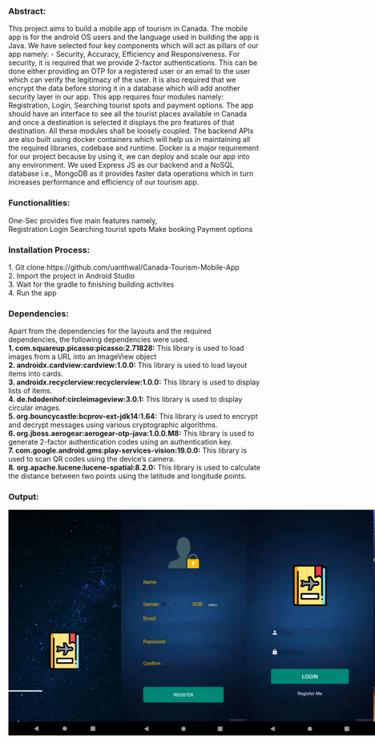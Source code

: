 <h3><b>Abstract:</b></h3>This project aims to build a mobile app of tourism in Canada. The mobile app is for the android OS users and the language used in building the app is Java. We have selected four key components which will act as pillars of our app namely: - Security, Accuracy, Efficiency and Responsiveness. For security, it is required that we provide 2-factor authentications.
This can be done either providing an OTP for a registered user or an email to the user which can verify the legitimacy of the user. It is also required that we encrypt the data before storing it in a
database which will add another security layer in our app. This app requires four modules namely: Registration, Login, Searching tourist spots and payment options. The app should
have an interface to see all the tourist places available in Canada and once a destination is
selected it displays the pro features of that destination. All these modules shall be loosely coupled. The backend APIs are also built using
docker containers which will help us in maintaining all the required libraries, codebase and runtime.
Docker is a major requirement for our project because by using it, we can deploy and scale our app
into any environment. We used Express JS as our backend and a NoSQL database i.e., MongoDB as it provides
faster data operations which in turn increases performance and efficiency of our tourism app.

<h3><b>Functionalities:</b></h3>One-Sec provides five main features namely,<br/>
Registration
Login
Searching tourist spots
Make booking
Payment options

<h3><b>Installation Process:</b></h3>1. Git clone https://github.com/uanthwal/Canada-Tourism-Mobile-App<br/>
2. Import the project in Android Studio<br/>
3. Wait for the gradle to finishing building activites<br/>
4. Run the app<br/>

<h3><b>Dependencies:</b></h3>
Apart from the dependencies for the layouts and the required dependencies, the following dependencies were used. <br/>
<b>1. com.squareup.picasso:picasso:2.71828:</b> This library is used to load images from a URL into an ImageView object <br/>
<b>2. androidx.cardview:cardview:1.0.0:</b> This library is used to load layout items into cards. <br/>
<b>3. androidx.recyclerview:recyclerview:1.0.0:</b> This library is used to display lists of items. <br/>
<b>4. de.hdodenhof:circleimageview:3.0.1:</b> This library is used to display circular images. <br/>
<b>5. org.bouncycastle:bcprov-ext-jdk14:1.64:</b> This library is used to encrypt and decrypt messages using various cryptographic algorithms. <br/>
<b>6. org.jboss.aerogear:aerogear-otp-java:1.0.0.M8:</b> This library is used to generate 2-factor authentication codes using an authentication key. <br/>
<b>7. com.google.android.gms:play-services-vision:19.0.0:</b> This library is used to scan QR codes using the device’s camera.  <br/>
<b>8. org.apache.lucene:lucene-spatial:8.2.0:</b> This library is used to calculate the distance between two points using the latitude and longitude points. <br/>

<h3><b>Output:</b></h3>
<div style="display:flex;">
  <img src="https://github.com/uanthwal/Canada-Tourism-Mobile-App/blob/master/demo/image_1_1.jpeg" height="450"/>
  <img src="https://github.com/uanthwal/Canada-Tourism-Mobile-App/blob/master/demo/image_1.jpeg" height="450"/>
  <img src="https://github.com/uanthwal/Canada-Tourism-Mobile-App/blob/master/demo/image_2.jpeg" height="450"/>
  <img src="https://github.com/uanthwal/Canada-Tourism-Mobile-App/blob/master/demo/image_3.jpeg" height="450"/>
  <img src="https://github.com/uanthwal/Canada-Tourism-Mobile-App/blob/master/demo/image_4.jpeg" height="450"/>
  <img src="https://github.com/uanthwal/Canada-Tourism-Mobile-App/blob/master/demo/image_5.jpeg" height="450"/>
  <img src="https://github.com/uanthwal/Canada-Tourism-Mobile-App/blob/master/demo/image_6.jpeg" height="450"/>
  <img src="https://github.com/uanthwal/Canada-Tourism-Mobile-App/blob/master/demo/image_7.jpeg" height="450"/>
  <img src="https://github.com/uanthwal/Canada-Tourism-Mobile-App/blob/master/demo/image_8.jpeg" height="450"/>
  <img src="https://github.com/uanthwal/Canada-Tourism-Mobile-App/blob/master/demo/image_9.jpeg" height="450"/>
  <img src="https://github.com/uanthwal/Canada-Tourism-Mobile-App/blob/master/demo/image_10.jpeg" height="450"/>  
<div>

<h3><b>References:</b></h3>
[1] "Introducing AWS Auto Scaling", Amazon Web Services, Inc., 2020. [Online]. Available: https://aws.amazon.com/about-aws/whats-new/2018/01/introducing-aws-auto-scaling/ . [Accessed: 22- Mar- 2020].
[2] "Advantages | Disadvantages of Angular 8 - Tutorial And Example", Tutorial And Example, 2020. [Online]. Available: https://www.tutorialandexample.com/advantages-disadvantages-of-angular-8/ . [Accessed: 20- Mar- 2020].
[3]"Amazon Route 53 - Amazon Web Services", Amazon Web Services, Inc., 2020. [Online]. Available: https://aws.amazon.com/route53/ . [Accessed: 12- Mar- 2020].
[4]"AWS Elastic Beanstalk – Deploy Web Applications", Amazon Web Services, Inc., 2020. [Online]. Available: https://aws.amazon.com/elasticbeanstalk/ . [Accessed: 19- Mar- 2020].
[5]"The 20 Absolute Best Beaches In Canada", Chatelaine, 2020. [Online]. Available: https://www.chatelaine.com/living/best-beaches-in-canada/#gallery/best-canadian-beaches/slide-1 . [Accessed: 16- Mar- 2020].
[6]"List of National Parks of Canada", En.wikipedia.org, 2020. [Online]. Available: https://en.wikipedia.org/wiki/List_of_National_Parks_of_Canada . [Accessed: 18- Mar- 2020].
[7] Docker Documentation. 2020. Get Docker Engine - Community For Ubuntu. [online] Available at: <https://docs.docker.com/install/linux/docker-ce/ubuntu/ > [Accessed 21 March 2020].
[8] Amazon Web Services, Inc. 2020. What Is Docker? | AWS. [online] Available at: <https://aws.amazon.com/docker/ > [Accessed 23 March 2020].
[9] Node.js. 2020. Node.Js. [online] Available at: <https://nodejs.org/en/ > [Accessed 16 March 2020].
[10] Android Developers. 2020. Android Developers. [online] Available at: <https://developer.android.com/ > [Accessed 23 March 2020].
[11] Android Developers. 2020. Create A Card-Based Layout  |  Android Developers. [online] Available at: <https://developer.android.com/guide/topics/ui/layout/cardview > [Accessed 23 March 2020].

